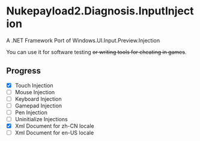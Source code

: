 # Nukepayload2.Diagnosis.InputInjection
A .NET Framework Port of Windows.UI.Input.Preview.Injection

You can use it for software testing <del> or writing tools for cheating in games</del>.

## Progress
- [x] Touch Injection
- [ ] Mouse Injection
- [ ] Keyboard Injection
- [ ] Gamepad Injection
- [ ] Pen Injection
- [ ] Uninitialize Injections
- [x] Xml Document for zh-CN locale
- [ ] Xml Document for en-US locale
